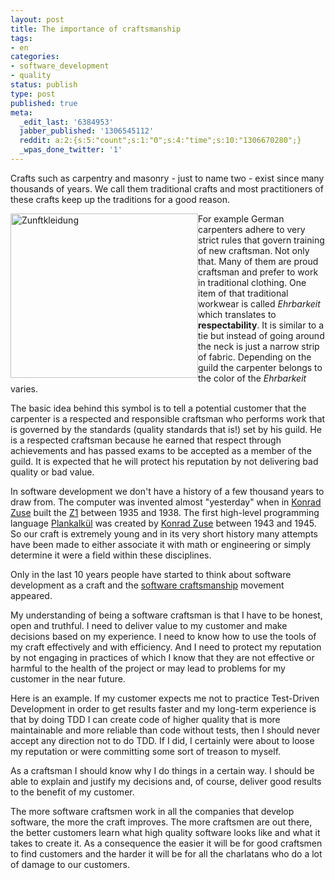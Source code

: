 ```yaml
---
layout: post
title: The importance of craftsmanship
tags:
- en
categories:
- software_development
- quality
status: publish
type: post
published: true
meta:
  _edit_last: '6384953'
  jabber_published: '1306545112'
  reddit: a:2:{s:5:"count";s:1:"0";s:4:"time";s:10:"1306670280";}
  _wpas_done_twitter: '1'
---
```

Crafts such as carpentry and masonry - just to name two - exist since many thousands of years. We call them traditional crafts and most practitioners of these crafts keep up the traditions for a good reason. 

<a href="http://www.mittelbayerische.de/index.cfm?pid=10070&amp;pk=427722&amp;p=1"><img src="http://stephanschwab.files.wordpress.com/2011/05/zunftkleidung.png" alt="Zunftkleidung" title="Zunftkleidung.png" border="0" width="300" height="263" style="float:left;" /></a>

For example German carpenters adhere to very strict rules that govern training of new craftsman. Not only that. Many of them are proud craftsman and prefer to work in traditional clothing. One item of that traditional workwear is called <em>Ehrbarkeit</em> which translates to <strong>respectability</strong>. It is similar to a tie but instead of going around the neck is just a narrow strip of fabric. Depending on the guild the carpenter belongs to the color of the <em>Ehrbarkeit</em> varies.

The basic idea behind this symbol is to tell a potential customer that the carpenter is a respected and responsible craftsman who performs work that is governed by the standards (quality standards that is!) set by his guild. He is a respected craftsman because he earned that respect through achievements and has passed exams to be accepted as a member of the guild. It is expected that he will protect his reputation by not delivering bad quality or bad value.

In software development we don't have a history of a few thousand years to draw from. The computer was invented almost "yesterday" when in <a href="http://en.wikipedia.org/wiki/Konrad_Zuse">Konrad Zuse</a> built the <a href="http://en.wikipedia.org/wiki/Z1_(computer)">Z1</a> between 1935 and 1938. The first high-level programming language <a href="http://en.wikipedia.org/wiki/Plankalkül">Plankalkül</a> was created by <a href="http://en.wikipedia.org/wiki/Konrad_Zuse">Konrad Zuse</a> between 1943 and 1945. So our craft is extremely young and in its very short history many attempts have been made to either associate it with math or engineering or simply determine it were a field within these disciplines.

Only in the last 10 years people have started to think about software development as a craft and the <a href="http://en.wikipedia.org/wiki/Software_craftsmanship">software craftsmanship</a> movement appeared.

My understanding of being a software craftsman is that I have to be honest, open and truthful. I need to deliver value to my customer and make decisions based on my experience. I need to know how to use the tools of my craft effectively and with efficiency. And I need to protect my reputation by not engaging in practices of which I know that they are not effective or harmful to the health of the project or may lead to problems for my customer in the near future.

Here is an example. If my customer expects me not to practice Test-Driven Development in order to get results faster and my long-term experience is that by doing TDD I can create code of higher quality that is more maintainable and more reliable than code without tests, then I should never accept any direction not to do TDD. If I did, I certainly were about to loose my reputation or were committing some sort of treason to myself.

As a craftsman I should know why I do things in a certain way. I should be able to explain and justify my decisions and, of course, deliver good results to the benefit of my customer.

The more software craftsmen work in all the companies that develop software, the more the craft improves. The more craftsmen are out there, the better customers learn what high quality software looks like and what it takes to create it. As a consequence the easier it will be for good craftsmen to find customers and the harder it will be for all the charlatans who do a lot of damage to our customers.
